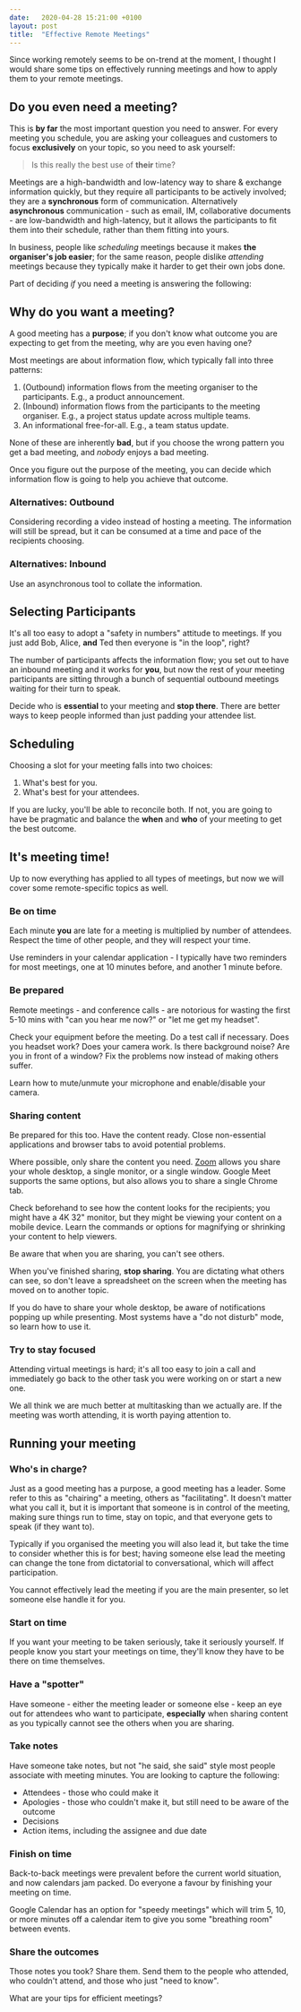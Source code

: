 ```yaml
---
date:   2020-04-28 15:21:00 +0100
layout: post
title:  "Effective Remote Meetings"
---
```

Since working remotely seems to be on-trend at the moment, I thought I would share some tips on effectively running meetings and how to apply them to your remote meetings.

## Do you even need a meeting?

This is **by far** the most important question you need to answer. For every meeting you schedule, you are asking your colleagues and customers to focus **exclusively** on your topic, so you need to ask yourself:

> Is this really the best use of **their** time?

Meetings are a high-bandwidth and low-latency way to share & exchange information quickly, but they require all participants to be actively involved; they are a **synchronous** form of communication. Alternatively **asynchronous** communication - such as email, IM, collaborative documents - are low-bandwidth and high-latency, but it allows the participants to fit them into their schedule, rather than them fitting into yours.

In business, people like _scheduling_ meetings because it makes **the organiser's job easier**; for the same reason, people dislike _attending_ meetings because they typically make it harder to get their own jobs done.

Part of deciding _if_ you need a meeting is answering the following:

## Why do you want a meeting?

A good meeting has a **purpose**; if you don't know what outcome you are expecting to get from the meeting, why are you even having one?

Most meetings are about information flow, which typically fall into three patterns:

 1. (Outbound) information flows from the meeting organiser to the participants. E.g., a product announcement.
 2. (Inbound) information flows from the participants to the meeting organiser. E.g., a project status update across multiple teams.
 3. An informational free-for-all. E.g., a team status update.

None of these are inherently **bad**, but if you choose the wrong pattern you get a bad meeting, and _nobody_ enjoys a bad meeting.

Once you figure out the purpose of the meeting, you can decide which information flow is going to help you achieve that outcome.

### Alternatives: Outbound

Considering recording a video instead of hosting a meeting. The information will still be spread, but it can be consumed at a time and pace of the recipients choosing.

### Alternatives: Inbound

Use an asynchronous tool to collate the information.

## Selecting Participants

It's all too easy to adopt a "safety in numbers" attitude to meetings. If you just add Bob, Alice, **and** Ted then everyone is "in the loop", right?

The number of participants affects the information flow; you set out to have an inbound meeting and it works for **you**, but now the rest of your meeting participants are sitting through a bunch of sequential outbound meetings waiting for their turn to speak.

Decide who is **essential** to your meeting and **stop there**. There are better ways to keep people informed than just padding your attendee list.

## Scheduling

Choosing a slot for your meeting falls into two choices:

 1. What's best for you.
 2. What's best for your attendees.

If you are lucky, you'll be able to reconcile both. If not, you are going to have be pragmatic and balance the **when** and **who** of your meeting to get the best outcome.

## It's meeting time!

Up to now everything has applied to all types of meetings, but now we will cover some remote-specific topics as well.

### Be on time

Each minute **you** are late for a meeting is multiplied by number of attendees. Respect the time of other people, and they will respect your time.

Use reminders in your calendar application - I typically have two reminders for most meetings, one at 10 minutes before, and another 1 minute before.

### Be prepared

Remote meetings - and conference calls - are notorious for wasting the first 5-10 mins with "can you hear me now?" or "let me get my headset".

Check your equipment before the meeting. Do a test call if necessary. Does you headset work? Does your camera work. Is there background noise? Are you in front of a window? Fix the problems now instead of making others suffer.

Learn how to mute/unmute your microphone and enable/disable your camera.

### Sharing content

Be prepared for this too. Have the content ready. Close non-essential applications and browser tabs to avoid potential problems.

Where possible, only share the content you need. [Zoom](https://zoom.us/) allows you share your whole desktop, a single monitor, or a single window. Google Meet supports the same options, but also allows you to share a single Chrome tab.

Check beforehand to see how the content looks for the recipients; you might have a 4K 32" monitor, but they might be viewing your content on a mobile device. Learn the commands or options for magnifying or shrinking your content to help viewers.

Be aware that when you are sharing, you can't see others.

When you've finished sharing, **stop sharing**. You are dictating what others can see, so don't leave a spreadsheet on the screen when the meeting has moved on to another topic.

If you do have to share your whole desktop, be aware of notifications popping up while presenting. Most systems have a "do not disturb" mode, so learn how to use it.

### Try to stay focused

Attending virtual meetings is hard; it's all too easy to join a call and immediately go back to the other task you were working on or start a new one.

We all think we are much better at multitasking than we actually are. If the meeting was worth attending, it is worth paying attention to.

## Running your meeting

### Who's in charge?

Just as a good meeting has a purpose, a good meeting has a leader. Some refer to this as "chairing" a meeting, others as "facilitating". It doesn't matter what you call it, but it is important that someone is in control of the meeting, making sure things run to time, stay on topic, and that everyone gets to speak (if they want to).

Typically if you organised the meeting you will also lead it, but take the time to consider whether this is for best; having someone else lead the meeting can change the tone from dictatorial to conversational, which will affect participation.

You cannot effectively lead the meeting if you are the main presenter, so let someone else handle it for you.

### Start on time

If you want your meeting to be taken seriously, take it seriously yourself. If people know you start your meetings on time, they'll know they have to be there on time themselves.

### Have a "spotter"

Have someone - either the meeting leader or someone else - keep an eye out for attendees who want to participate, **especially** when sharing content as you typically cannot see the others when you are sharing. 

### Take notes

Have someone take notes, but not "he said, she said" style most people associate with meeting minutes. You are looking to capture the following:

 - Attendees - those who could make it
 - Apologies - those who couldn't make it, but still need to be aware of the outcome
 - Decisions
 - Action items, including the assignee and due date

### Finish on time

Back-to-back meetings were prevalent before the current world situation, and now calendars jam packed. Do everyone a favour by finishing your meeting on time.

Google Calendar has an option for "speedy meetings" which will trim 5, 10, or more minutes off a calendar item to give you some "breathing room" between events.

### Share the outcomes

Those notes you took? Share them. Send them to the people who attended, who couldn't attend, and those who just "need to know".

What are your tips for efficient meetings? 
